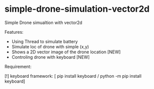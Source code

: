 # simple-drone-simulation-vector2d
Simple Drone simualtion with vector2d


Features:
  - Using Thread to simulate battery 
  - Simulate loc of drone with simple (x,y)
  - Shows a 2D vector image of the drone location [NEW]
  - Controling drone with keyboard [NEW]
  
Requirement:

[!] keyboard framework: [ pip install keyboard / python -m pip install keyboard]
